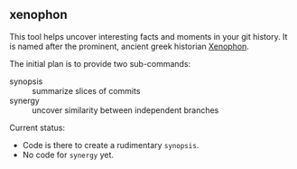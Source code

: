## xenophon

This tool helps uncover interesting facts and moments in your git history.
It is named after the prominent, ancient greek historian [Xenophon](https://en.wikipedia.org/wiki/Xenophon).

The initial plan is to provide two sub-commands:

<dl>
    <dt>synopsis</dt>
    <dd>summarize slices of commits</dd>
    <dt>synergy</dt>
    <dd>uncover similarity between independent branches</dd>
</dl>

Current status:
- Code is there to create a rudimentary `synopsis`.
- No code for `synergy` yet.
